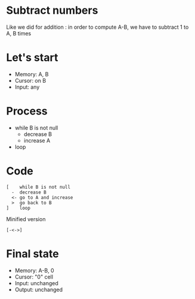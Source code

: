 # Subtract numbers

Like we did for addition : in order to compute A-B, we have to subtract 1 to A, B times

# Let's start

* Memory: A, B
* Cursor: on B
* Input: any

# Process

* while B is not null
  * decrease B
  * increase A
* loop

# Code
```
[    while B is not null
  -  decrease B
  <- go to A and increase
  >  go back to B
]    loop
```

Minified version
```
[-<->]
```

# Final state

* Memory: A-B, 0
* Cursor: "0" cell
* Input: unchanged
* Output: unchanged
